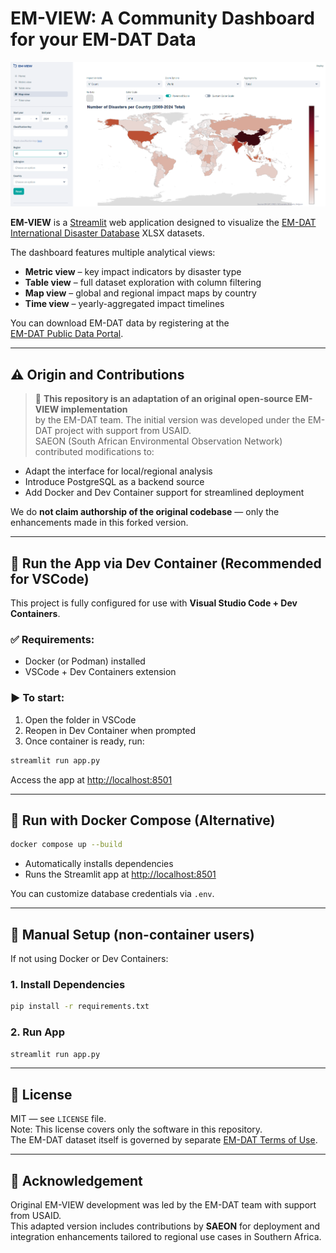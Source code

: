 
# EM-VIEW: A Community Dashboard for your EM-DAT Data

![Preview](images/emview_preview.png)

**EM-VIEW** is a [Streamlit](https://streamlit.io/) web application designed to visualize 
the [EM-DAT International Disaster Database](https://www.emdat.be/) XLSX datasets.

The dashboard features multiple analytical views:

- **Metric view** – key impact indicators by disaster type
- **Table view** – full dataset exploration with column filtering
- **Map view** – global and regional impact maps by country
- **Time view** – yearly-aggregated impact timelines

You can download EM-DAT data by registering at the  
[EM-DAT Public Data Portal](https://public.emdat.be/).

---

## ⚠️ Origin and Contributions

> 🧾 **This repository is an adaptation of an original open-source EM-VIEW implementation**  
by the EM-DAT team. The initial version was developed under the EM-DAT project with support from USAID.  
SAEON (South African Environmental Observation Network) contributed modifications to:
- Adapt the interface for local/regional analysis
- Introduce PostgreSQL as a backend source
- Add Docker and Dev Container support for streamlined deployment

We do **not claim authorship of the original codebase** — only the enhancements made in this forked version.

---

## 🚀 Run the App via Dev Container (Recommended for VSCode)

This project is fully configured for use with **Visual Studio Code + Dev Containers**.

### ✅ Requirements:
- Docker (or Podman) installed
- VSCode + Dev Containers extension

### ▶️ To start:
1. Open the folder in VSCode
2. Reopen in Dev Container when prompted
3. Once container is ready, run:

```bash
streamlit run app.py
```

Access the app at [http://localhost:8501](http://localhost:8501)

---

## 🐳 Run with Docker Compose (Alternative)

```bash
docker compose up --build
```

- Automatically installs dependencies
- Runs the Streamlit app at [http://localhost:8501](http://localhost:8501)

You can customize database credentials via `.env`.

---

## 🔧 Manual Setup (non-container users)

If not using Docker or Dev Containers:

### 1. Install Dependencies

```bash
pip install -r requirements.txt
```

### 2. Run App

```bash
streamlit run app.py
```

---

## 📄 License

MIT — see `LICENSE` file.  
Note: This license covers only the software in this repository.  
The EM-DAT dataset itself is governed by separate [EM-DAT Terms of Use](https://doc.emdat.be/docs/legal/).

---

## 🙏 Acknowledgement

Original EM-VIEW development was led by the EM-DAT team with support from USAID.  
This adapted version includes contributions by **SAEON** for deployment and integration enhancements tailored to regional use cases in Southern Africa.